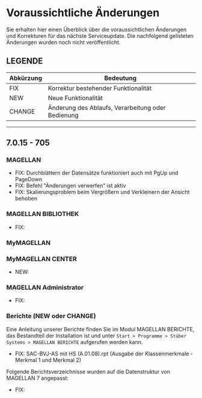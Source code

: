 # Voraussichtliche Änderungen

Sie erhalten hier einen Überblick über die voraussichtlichen Änderungen und Korrekturen für das nächste Serviceupdate. Die nachfolgend gelisteten Änderungen wurden noch nicht veröffentlicht.

## LEGENDE

| Abkürzung | Bedeutung |
| --- | --- |
| FIX | Korrektur bestehender Funktionalität |
| NEW | Neue Funktionalität |
| CHANGE | Änderung des Ablaufs, Verarbeitung oder Bedienung |

---

## 7.0.15 - 705

### MAGELLAN

* FIX: Durchblättern der Datensätze funktioniert auch mit PgUp und PageDown
* FIX: Befehl "Änderungen verwerfen" ist aktiv
* FIX: Skalierungsproblem beim Vergrößern und Verkleinern der Ansicht behoben

### MAGELLAN BIBLIOTHEK

* FIX: 

### MyMAGELLAN

### MyMAGELLAN CENTER

* NEW:

### MAGELLAN Administrator

* FIX:

### Berichte (NEW oder CHANGE)

Eine Anleitung unserer Berichte finden Sie im Modul MAGELLAN BERICHTE, das Bestandteil der Installation ist und unter `Start > Programme > Stüber Systems > MAGELLAN BERICHTE` aufgerufen werden kann.

* FIX: SAC-BVJ-AS mit HS (A.01.08).rpt (Ausgabe der Klassenmerkmale - Merkmal 1 und Merkmal 2)

Folgende Berichtsverzeichnisse wurden auf die Datenstruktur von MAGELLAN 7 angepasst:

* FIX:
